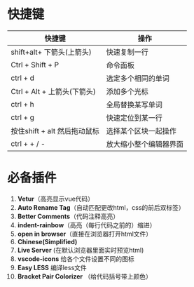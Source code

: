 # 快捷键

| 快捷键                        | 操作                   |
| ----------------------------- | ---------------------- |
| shift+alt+ 下箭头(上箭头)     | 快速复制一行           |
| Ctrl + Shift + P              | 命令面板               |
| ctrl + d                      | 选定多个相同的单词     |
| Ctrl + Alt +  上箭头(下箭头)  | 添加多个光标           |
| ctrl + h                      | 全局替换某写单词       |
| ctrl + g                      | 快速定位到某一行       |
| 按住shift + alt  然后拖动鼠标 | 选择某个区块一起操作   |
| ctrl +   +  /  -              | 放大缩小整个编辑器界面 |

#  **必备插件**

1. **Vetur**（高亮显示vue代码）
2. **Auto Rename Tag**（自动匹配更改html，css的前后双标签）
3. **Better Comments**（代码注释高亮）
4. **indent-rainbow**（高亮（每行代码之前的）缩进）
5. **open in browser**（直接在浏览器打开html文件）
6. **Chinese(Simplified)** 
7. **Live Server**  (在默认浏览器里面实时预览html)
8. **vscode-icons**  给各个文件设置不同的图标 
9. **Easy LESS**  编译less文件 
10. **Bracket Pair Colorizer** （给代码括号带上颜色）

